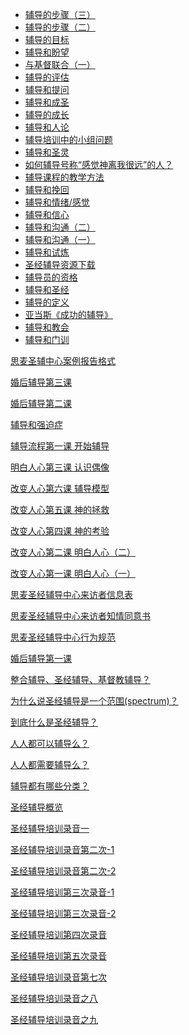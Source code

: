 - [辅导的步骤（三）](/node/27659)
- [辅导的步骤（二）](/node/27658)
- [辅导的目标](/node/27656)
- [辅导和盼望](/node/27655)
- [与基督联合（一）](/node/27651)
- [辅导的评估](/node/27647)
- [辅导和提问](/node/27646)
- [辅导和成圣](/node/27645)
- [辅导的成长](/node/27644)
- [辅导和人论](/node/27643)
- [辅导培训中的小组问题](/node/27642)
- [辅导和圣灵](/node/27637)
- [如何辅导号称“感觉神离我很远”的人？](/node/27634)
- [辅导课程的教学方法](/node/27631)
- [辅导和挽回](/node/27630)
- [辅导和情绪/感觉](/node/27628)
- [辅导和信心](/node/27627)
- [辅导和沟通（二）](/node/27626)
- [辅导和沟通（一）](/node/27625)
- [辅导和试炼](/node/27624)
- [圣经辅导资源下载](/node/27623)
- [辅导员的资格](/node/27622)
- [辅导和圣经](/node/27621)
- [辅导的定义](/node/27620)
- [亚当斯《成功的辅导》](/node/27603)
- [辅导和教会](/node/27598)
- [辅导和门训](/node/27597)

<a href="/node/27576">思麦圣辅中心案例报告格式</a>

<a href="/node/27539">婚后辅导第三课</a>

<a href="/node/27522">婚后辅导第二课</a>

<a href="/node/27494">辅导和强迫症</a>

<a href="/node/27493">辅导流程第一课 开始辅导</a>

<a href="/node/27492">明白人心第三课 认识偶像</a>

<a href="/node/27491">改变人心第六课 辅导模型</a>

<a href="/node/27490">改变人心第五课 神的拯救</a>

<a href="/node/27487">改变人心第四课 神的考验</a>

<a href="/node/27486">改变人心第二课 明白人心（二）</a>

<a href="/node/27485">改变人心第一课 明白人心（一）</a>

<a href="/node/27476">思麦圣经辅导中心来访者信息表</a>

<a href="/node/27475">思麦圣经辅导中心来访者知情同意书</a>

<a href="/node/27474">思麦圣经辅导中心行为规范</a>

<a href="/node/27473">婚后辅导第一课</a>

<a href="/node/26663">整合辅导、圣经辅导、基督教辅导？</a>

<a href="/node/12941">为什么说圣经辅导是一个范围(spectrum)？</a>

<a href="/node/12677">到底什么是圣经辅导？</a>

<a href="/node/12647">人人都可以辅导么？</a>

<a href="/node/12646">人人都需要辅导么？</a>

<a href="/node/12640">辅导都有哪些分类？</a>

<a href="/node/12259">圣经辅导概览</a>

<a href="/node/12249">圣经辅导培训录音一</a>

<a href="/node/12245">圣经辅导培训录音第二次-1</a>

<a href="/node/12244">圣经辅导培训录音第二次-2</a>

<a href="/node/12241">圣经辅导培训第三次录音-1</a>

<a href="/node/12240">圣经辅导培训第三次录音-2</a>

<a href="/node/12236">圣经辅导培训第四次录音</a>

<a href="/node/12235">圣经辅导培训第五次录音</a>

<a href="/node/12232">圣经辅导培训录音第七次</a>

<a href="/node/12230">圣经辅导培训录音之八</a>

<a href="/node/12228">圣经辅导培训录音之九</a>
